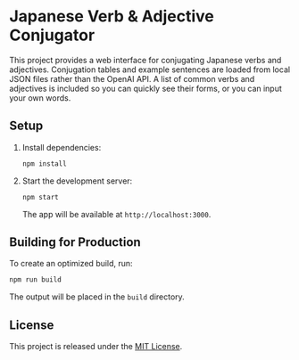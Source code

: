 # Japanese Verb & Adjective Conjugator

This project provides a web interface for conjugating Japanese verbs and adjectives. Conjugation tables and example sentences are loaded from local JSON files rather than the OpenAI API. A list of common verbs and adjectives is included so you can quickly see their forms, or you can input your own words.

## Setup

1. Install dependencies:
   ```bash
   npm install
   ```
2. Start the development server:
   ```bash
   npm start
   ```
   The app will be available at `http://localhost:3000`.

## Building for Production

To create an optimized build, run:
```bash
npm run build
```
The output will be placed in the `build` directory.

## License

This project is released under the [MIT License](LICENSE).
